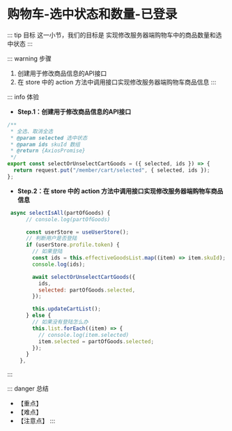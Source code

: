 # 购物车-选中状态和数量-已登录

::: tip 目标
这一小节，我们的目标是 实现修改服务器端购物车中的商品数量和选中状态
:::

::: warning 步骤

1. 创建用于修改商品信息的API接口
2. 在 store 中的 action 方法中调用接口实现修改服务器端购物车商品信息
:::

::: info 体验

* **Step.1：创建用于修改商品信息的API接口**

```js
/**
 * 全选、取消全选
 * @param selected 选中状态
 * @param ids skuId 数组
 * @return {AxiosPromise}
 */
export const selectOrUnselectCartGoods = ({ selected, ids }) => {
  return request.put("/member/cart/selected", { selected, ids });
};

```

* **Step.2：在 store 中的 action 方法中调用接口实现修改服务器端购物车商品信息**

```js
 async selectIsAll(partOfGoods) {
      // console.log(partOfGoods)

      const userStore = useUserStore();
      // 判断用户是否登陆
      if (userStore.profile.token) {
        // 如果登陆
        const ids = this.effectiveGoodsList.map((item) => item.skuId);
        console.log(ids);

        await selectOrUnselectCartGoods({
          ids,
          selected: partOfGoods.selected,
        });

        this.updateCartList();
      } else {
        // 如果没有登陆怎么办
        this.list.forEach((item) => {
          // console.log(item.selected)
          item.selected = partOfGoods.selected;
        });
      }
    },
```

:::

::: danger 总结

* 【重点】
* 【难点】
* 【注意点】
:::
